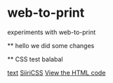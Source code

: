 # web-to-print

experiments with web-to-print

\*\* hello we did some changes

\*\* CSS
test balabal

[text](CSS/20241022_CSS_Grid_001_ST.html)
[SiiriCSS](CSS/20241022_CSS_Grid_001_AY.html)
[View the HTML code](https://github.com/STAYAYAY/web-to-print/blob/main/20241022_CSS_Grid_001_AY.html)
